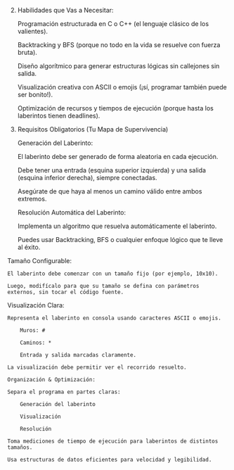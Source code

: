 2. Habilidades que Vas a Necesitar:

    Programación estructurada en C o C++ (el lenguaje clásico de los valientes).

    Backtracking y BFS (porque no todo en la vida se resuelve con fuerza bruta).

    Diseño algorítmico para generar estructuras lógicas sin callejones sin salida.

    Visualización creativa con ASCII o emojis (¡sí, programar también puede ser bonito!).

    Optimización de recursos y tiempos de ejecución (porque hasta los laberintos tienen deadlines).



3. Requisitos Obligatorios (Tu Mapa de Supervivencia)

    Generación del Laberinto:

    El laberinto debe ser generado de forma aleatoria en cada ejecución.

    Debe tener una entrada (esquina superior izquierda) y una salida (esquina inferior derecha), siempre conectadas.

    Asegúrate de que haya al menos un camino válido entre ambos extremos.

    Resolución Automática del Laberinto:

    Implementa un algoritmo que resuelva automáticamente el laberinto.

    Puedes usar Backtracking, BFS o cualquier enfoque lógico que te lleve al éxito.

    
Tamaño Configurable:

    El laberinto debe comenzar con un tamaño fijo (por ejemplo, 10x10).

    Luego, modifícalo para que su tamaño se defina con parámetros externos, sin tocar el código fuente.


Visualización Clara:

    Representa el laberinto en consola usando caracteres ASCII o emojis.

        Muros: #

        Caminos: *

        Entrada y salida marcadas claramente.

    La visualización debe permitir ver el recorrido resuelto.

    Organización & Optimización:

    Separa el programa en partes claras:

        Generación del laberinto

        Visualización

        Resolución

    Toma mediciones de tiempo de ejecución para laberintos de distintos tamaños.

    Usa estructuras de datos eficientes para velocidad y legibilidad.

